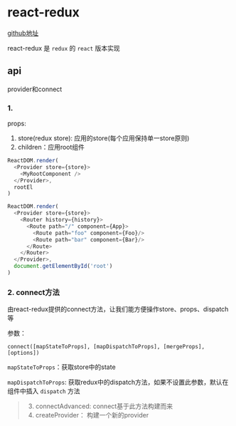 # react-redux

[github地址](https://github.com/reactjs/react-redux/blob/master/docs/api.md#api)

react-redux 是 `redux` 的 `react` 版本实现

## api 

provider和connect

### 1. <Provider store>

props: 
1. store(redux store): 应用的store(每个应用保持单一store原则)
2. children：应用root组件

```js
ReactDOM.render(
  <Provider store={store}>
    <MyRootComponent />
  </Provider>,
  rootEl
)
```

```js
ReactDOM.render(
  <Provider store={store}>
    <Router history={history}>
      <Route path="/" component={App}>
        <Route path="foo" component={Foo}/>
        <Route path="bar" component={Bar}/>
      </Route>
    </Router>
  </Provider>,
  document.getElementById('root')
)
```

### 2. connect方法

由react-redux提供的connect方法，让我们能方便操作store、props、dispatch等

参数：

`connect([mapStateToProps], [mapDispatchToProps], [mergeProps], [options])`

`mapStateToProps`：获取store中的state

`mapDispatchToProps`: 获取redux中的dispatch方法，如果不设置此参数，默认在组件中插入 `dispatch` 方法


> 3. connectAdvanced: connect基于此方法构建而来
> 4. createProvider： 构建一个新的provider